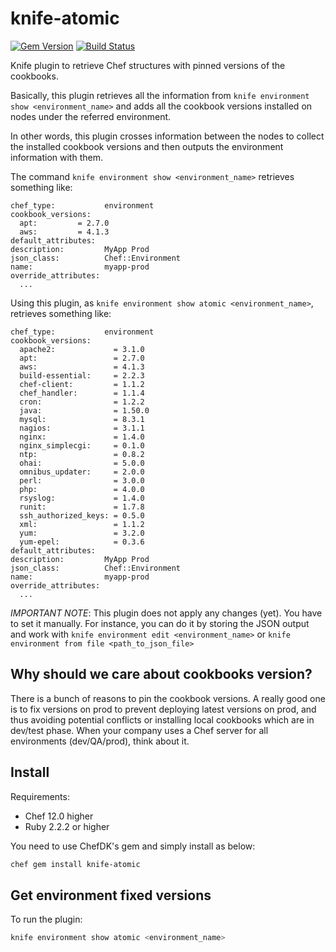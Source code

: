# knife-atomic

[![Gem Version](https://badge.fury.io/rb/knife-atomic.svg)](https://rubygems.org/gems/knife-atomic) [![Build Status](https://travis-ci.org/manoelhc/knife-atomic.svg?branch=master)](https://travis-ci.org/manoelhc/knife-atomic)

Knife plugin to retrieve Chef structures with pinned versions of the cookbooks.

Basically, this plugin retrieves all the information from ```knife environment show <environment_name>``` and adds all the cookbook versions installed on nodes under the referred environment.

In other words, this plugin crosses information between the nodes to collect the installed cookbook versions and then outputs the environment information with them.

The command ```knife environment show <environment_name>``` retrieves something like:
```
chef_type:           environment
cookbook_versions:
  apt:         = 2.7.0
  aws:         = 4.1.3
default_attributes:
description:         MyApp Prod
json_class:          Chef::Environment
name:                myapp-prod
override_attributes:
  ...
```

Using this plugin, as ```knife environment show atomic <environment_name>```, retrieves something like:

```
chef_type:           environment
cookbook_versions:
  apache2:             = 3.1.0
  apt:                 = 2.7.0
  aws:                 = 4.1.3
  build-essential:     = 2.2.3
  chef-client:         = 1.1.2
  chef_handler:        = 1.1.4
  cron:                = 1.2.2
  java:                = 1.50.0
  mysql:               = 8.3.1
  nagios:              = 3.1.1
  nginx:               = 1.4.0
  nginx_simplecgi:     = 0.1.0
  ntp:                 = 0.8.2
  ohai:                = 5.0.0
  omnibus_updater:     = 2.0.0
  perl:                = 3.0.0
  php:                 = 4.0.0
  rsyslog:             = 1.4.0
  runit:               = 1.7.8
  ssh_authorized_keys: = 0.5.0
  xml:                 = 1.1.2
  yum:                 = 3.2.0
  yum-epel:            = 0.3.6
default_attributes:
description:         MyApp Prod
json_class:          Chef::Environment
name:                myapp-prod
override_attributes:
  ...
```

*IMPORTANT NOTE*: This plugin does not apply any changes (yet). You have to set it manually. For instance, you can do it by storing the JSON output and work with ```knife environment edit <environment_name>``` or ```knife environment from file <path_to_json_file>```

## Why should we care about cookbooks version?

There is a bunch of reasons to pin the cookbook versions. A really good one is to
fix versions on prod to prevent deploying latest versions on prod, and thus avoiding
potential conflicts or installing local cookbooks which are in dev/test phase. When
your company uses a Chef server for all environments (dev/QA/prod), think about it.

## Install

Requirements:
 *  Chef 12.0 higher
 *  Ruby 2.2.2 or higher

You need to use ChefDK's gem and simply install as below:
```bash
chef gem install knife-atomic
```

## Get environment fixed versions

To run the plugin:

```bash
knife environment show atomic <environment_name>
```
